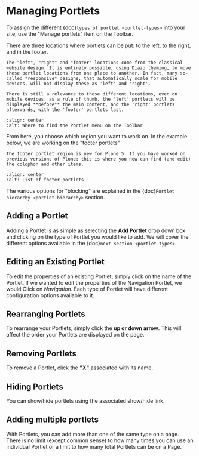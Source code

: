 # Managing Portlets

To assign the different {doc}`types of portlet <portlet-types>` into your site, use the "Manage portlets" item on the Toolbar.

There are three locations where portlets can be put: to the left, to the right, and in the footer.

```{note}
The "left", "right" and "footer" locations come from the classical website design. It is entirely possible, using Diazo theming, to move these portlet locations from one place to another. In fact, many so-called *responsive* designs, that automatically scale for mobile devices, will not display these as 'left' and 'right'.

There is still a relevance to these different locations, even on mobile devices: as a rule of thumb, the 'left' portlets will be displayed **before** the main content, and the 'right' portlets afterwards, with the 'footer' portlets last.
```

```{figure} ../../_robot/portlet-menu.png
:align: center
:alt: Where to find the Portlet menu on the Toolbar
```

From here, you choose which region you want to work on. In the example below, we are working on the "footer portlets"

```{note}
The footer portlet region is new for Plone 5. If you have worked on previous versions of Plone: this is where you now can find (and edit) the colophon and other items.
```

```{figure} ../../_robot/portlet-footer.png
:align: center
:alt: List of footer portlets
```

The various options for "blocking" are explained in the {doc}`Portlet hierarchy <portlet-hierarchy>` section.

## Adding a Portlet

Adding a Portlet is as simple as selecting the **Add Portlet** drop down box and clicking on the type of Portlet you would like to add.
We will cover the different options available in the {doc}`next section <portlet-types>`.

## Editing an Existing Portlet

To edit the properties of an existing Portlet, simply click on the name of the Portlet.
If we wanted to edit the properties of the Navigation Portlet, we would Click on *Navigation*.
Each type of Portlet will have different configuration options available to it.

## Rearranging Portlets

To rearrange your Portlets, simply click the **up or down arrow**.
This will affect the order your Portlets are displayed on the page.

## Removing Portlets

To remove a Portlet, click the **"X"** associated with its name.

## Hiding Portlets

You can show/hide portlets using the associated show/hide link.

## Adding multiple portlets

With Portlets, you can add more than one of the same type on a page.
There is no limit (except common sense) to how many times you can use an individual Portlet or a limit to how many total Portlets can be on a Page.
